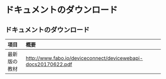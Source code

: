 # ドキュメントのダウンロード

## ドキュメントのダウンロード

| 項目 | 概要 |
|:--|:--| 
| 最新版の教材| http://www.fabo.io/deviceconnect/devicewebapi-docs20170622.pdf |
